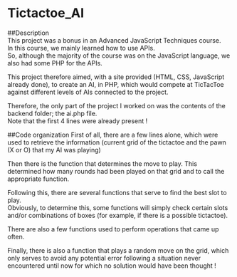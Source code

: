 # Tictactoe_AI

##Description  
This project was a bonus in an Advanced JavaScript Techniques course.  
In this course, we mainly learned how to use APIs.  
So, although the majority of the course was on the JavaScript language, we also had some PHP for the APIs.  

This project therefore aimed, with a site provided (HTML, CSS, JavaScript already done), to create an AI, in PHP, which would compete at TicTacToe against different levels of AIs connected to the project.  

Therefore, the only part of the project I worked on was the contents of the backend folder; the ai.php file.  
Note that the first 4 lines were already present !  

##Code organization
First of all, there are a few lines alone, which were used to retrieve the information (current grid of the tictactoe and the pawn (X or O) that my AI was playing)  

Then there is the function that determines the move to play. This determined how many rounds had been played on that grid and to call the appropriate function.  

Following this, there are several functions that serve to find the best slot to play.  
Obviously, to determine this, some functions will simply check certain slots and/or combinations of boxes (for example, if there is a possible tictactoe).  

There are also a few functions used to perform operations that came up often.  

Finally, there is also a function that plays a random move on the grid, which only serves to avoid any potential error following a situation never encountered until now for which no solution would have been thought !  
